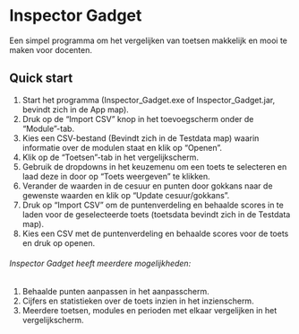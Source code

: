 # Inspector Gadget
Een simpel programma om het vergelijken van toetsen makkelijk en mooi te maken voor docenten.
## Quick start
1.	Start het programma (Inspector_Gadget.exe of Inspector_Gadget.jar, bevindt zich in de App map).
2.	Druk op de “Import CSV” knop in het toevoegscherm onder de “Module”-tab.
3.	Kies een CSV-bestand (Bevindt zich in de Testdata map) waarin informatie over de modulen staat en klik op “Openen”.
4.	Klik op de “Toetsen”-tab in het vergelijkscherm.
5.	Gebruik de dropdowns in het keuzemenu om een toets te selecteren en laad deze in door op “Toets weergeven” te klikken.
6.	Verander de waarden in de cesuur en punten door gokkans naar de gewenste waarden en klik op “Update cesuur/gokkans”.
7.	Druk op “Import CSV” om de puntenverdeling en behaalde scores in te laden voor de geselecteerde toets (toetsdata bevindt zich in de Testdata map).
8.	Kies een CSV met de puntenverdeling en behaalde scores voor de toets en druk op openen.

###### Inspector Gadget heeft meerdere mogelijkheden:
1.	Behaalde punten aanpassen in het aanpasscherm.
2.	Cijfers en statistieken over de toets inzien in het inzienscherm.
3.	Meerdere toetsen, modules en perioden met elkaar vergelijken in het vergelijkscherm. 

